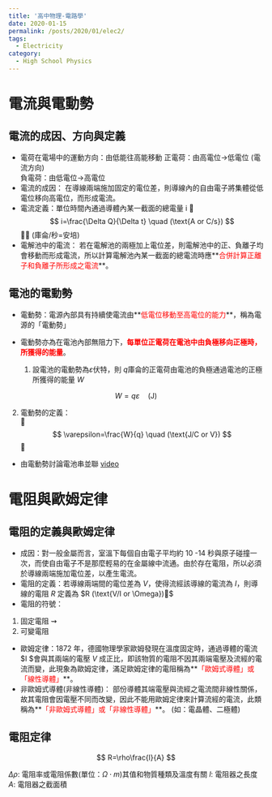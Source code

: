 ```yaml
---
title: '高中物理-電路學'
date: 2020-01-15
permalink: /posts/2020/01/elec2/
tags:
  - Electricity
category:
  - High School Physics
---
```


# 電流與電動勢

## 電流的成因、方向與定義 

* 電荷在電場中的運動方向：由低能往高能移動 
    正電荷：由高電位→低電位    (電流方向)   
    負電荷：由低電位→高電位 
* 電流的成因： 
    在導線兩端施加固定的電位差，則導線內的自由電子將集體從低電位移向高電位，而形成電流。 
* 電流定義：單位時間內通過導體內某一截面的總電量 
                        i 
$$
i=\frac{\Delta Q}{\Delta t} \quad (\text{A or C/s})
$$

  (庫侖/秒=安培) 
* 電解池中的電流： 
    若在電解池的兩極加上電位差，則電解池中的正、負離子均會移動而形成電流，所以計算電解池內某一截面的總電流時應**<span style="color:red">合併計算正離子和負離子所形成之電流</span>**。 

## 電池的電動勢
* 電動勢：電源內部具有持續使電流由**<span style="color:red">低電位移動至高電位的能力</span>**，稱為電源的「電動勢」 
 
* 電動勢亦為在電池內部無阻力下，**<span style="color:red">每單位正電荷在電池中由負極移向正極時，所獲得的能量</span>**。 
  1. 設電池的電動勢為$\varepsilon$伏特，則 $q$庫侖的正電荷由電池的負極通過電池的正極所獲得的能量 $W$

$$
W=q\varepsilon \quad (\text{J})
$$

  2. 電動勢的定義：  
     
    $$
    \varepsilon=\frac{W}{q} \quad (\text{J/C or V})
    $$

 
* 由電動勢討論電池串並聯
    [video](https://www.youtube.com/watch?v=MRFdn6PAksY&list=PLTQ2T0cDHYPcVTYiq7vixt4-AMp2wIFG5&index=5)

# 電阻與歐姆定律

## 電阻的定義與歐姆定律 

* 成因：對一般金屬而言，室溫下每個自由電子平均約 10 -14 秒與原子碰撞一次，而使自由電子不是那麼輕易的在金屬線中流通。由於存在電阻，所以必須於導線兩端施加電位差，以產生電流。 
* 電阻的定義：若導線兩端間的電位差為 $V$，使得流經該導線的電流為 $I$，則導線的電阻 $R$ 定義為 $R (\text{V/I or \Omega})$
* 電阻的符號：
1. 固定電阻 $\rightsquigarrow$
2. 可變電阻
* 歐姆定律：1872 年，德國物理學家歐姆發現在溫度固定時，通過導體的電流 $I $會與其兩端的電壓 $V$ 成正比，即該物質的電阻不因其兩端電壓及流經的電流而變，此現象為歐姆定律，滿足歐姆定律的電阻稱為**<span style="color:red">「歐姆式導體」或 「線性導體」</span>**。 
* 非歐姆式導體(非線性導體)： 
部份導體其端電壓與流經之電流間非線性關係，故其電阻會因電壓不同而改變，因此不能用歐姆定律來計算流經的電流，此類稱為**<span style="color:red">「非歐姆式導體」或「非線性導體」</span>**。 (如：電晶體、二極體) 

##  電阻定律 

$$
R=\rho\frac{l}{A}
$$

$\Delta \rho$: 電阻率或電阻係數(單位：$\Omega \cdot m$)其值和物質種類及溫度有關 
$l$: 電阻器之長度 
$A$: 電阻器之截面積
